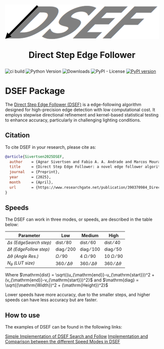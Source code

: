 <h1 align="center">
    <img alt="DSEF" ttle="DSEF" src="https://raw.githubusercontent.com/Autonomi-USN/DSEF/refs/heads/main/assets/dsef_logo.png?s=200&v=4" />
    <p>Direct Step Edge Follower</p>
</h1>

![ci build](https://github.com/Autonomi-USN/DSEF/actions/workflows/pypi-publish.yml/badge.svg)
![Python Version](https://img.shields.io/pypi/pyversions/dsef)
![Downloads](https://img.shields.io/pypi/dm/dsef)
![PyPI - License](https://img.shields.io/pypi/l/dsef)
[![PyPI version](https://badge.fury.io/py/dsef.svg)](https://badge.fury.io/py/dsef)

# DSEF Package

The [Direct Step Edge Follower (DSEF)](https://www.researchgate.net/publication/390370984_Direct_Step_Edge_Follower_a_novel_edge_follower_algorithm_applied_to_solar_panels_inspections_with_Unmanned_Aerial_Vehicles) is a edge-following algorithm designed for high-precision edge detection with low computational cost. It employs stepwise directional refinement and kernel-based statistical testing to enhance accuracy, particularly in challenging lighting conditions.

## Citation

To cite DSEF in your research, please cite as:

```bibtex
@article{Sivertsen2025DSEF,
  author    = {Agnar Sivertsen and Fabio A. A. Andrade and Marcos Moura and Carlos A. M. Correia and Mariane R. Petraglia},
  title     = {Direct Step Edge Follower: a novel edge follower algorithm applied to solar panels inspections with Unmanned Aerial Vehicles},
  journal   = {Preprint},
  year      = {2025},
  month     = {April},
  url       = {https://www.researchgate.net/publication/390370984_Direct_Step_Edge_Follower_a_novel_edge_follower_algorithm_applied_to_solar_panels_inspections_with_Unmanned_Aerial_Vehicles}
}

```

## Speeds

The DSEF can work in three modes, or speeds, are described in the table below:

| **Parameter**                     | **Low**               | **Medium**            | **High**              |
| --------------------------------- | --------------------- | --------------------- | --------------------- |
| $\Delta s$ _(EdgeSearch step)_    | dist ⁄ 80             | dist ⁄ 60             | dist ⁄ 40             |
| $\Delta \ell$ _(EdgeFollow step)_ | diag ⁄ 200            | diag ⁄ 100            | diag ⁄ 50             |
| $\Delta \theta$ _(Angle Res.)_    | $\Omega$ ⁄ 90         | 4 $\Omega$ ⁄ 90       | 10 $\Omega$ ⁄ 90      |
| $N_{\theta}$ _(LUT size)_         | 360 ⁄ $\Delta \theta$ | 360 ⁄ $\Delta \theta$ | 360 ⁄ $\Delta \theta$ |

Where $\mathrm{dist} = \sqrt{(u_{\mathrm{end}}-u_{\mathrm{start}})^2 + 
(v_{\mathrm{end}}-v_{\mathrm{start}})^2}$ and $\mathrm{diag} = \sqrt{(\mathrm{Width})^2 + (\mathrm{Height})^2}$

Lower speeds have more accuracy, due to the smaller steps, and higher speeds can have less accuracy but are faster.

## How to use

The examples of DSEF can be found in the following links:

[Simple Implementation of DSEF Search and Follow](https://github.com/Autonomi-USN/DSEF/blob/main/docs/Simple-DSEF.ipynb)
[Implementation and Comparison between the different Speed Modes in DSEF](https://github.com/Autonomi-USN/DSEF/blob/main/docs/Speeds.ipynb)
